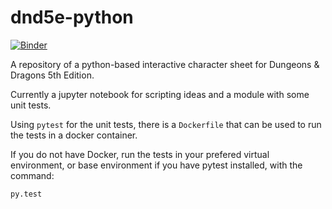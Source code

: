 # dnd5e-python

[![Binder](https://mybinder.org/badge.svg)](https://mybinder.org/v2/gh/AdrianDAlessandro/dnd5e-python/master?filepath=character_scripting.ipynb)

A repository of a python-based interactive character sheet for Dungeons & Dragons 5th Edition.

Currently a jupyter notebook for scripting ideas and a module with some unit tests.

Using `pytest` for the unit tests, there is a `Dockerfile` that can be used to run the tests in a docker container.

If you do not have Docker, run the tests in your prefered virtual environment, or base environment if you have pytest installed, with the command:

```bash
py.test
```

